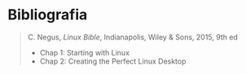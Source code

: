 # Bibliografia

> C. Negus, _Linux Bible_, Indianapolis, Wiley &amp; Sons, 2015, 9th ed
>
> - Chap 1: Starting with Linux
> - Chap 2: Creating the Perfect Linux Desktop
